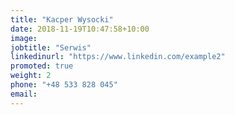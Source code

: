 ```yaml
---
title: "Kacper Wysocki"
date: 2018-11-19T10:47:58+10:00
image:
jobtitle: "Serwis"
linkedinurl: "https://www.linkedin.com/example2"
promoted: true
weight: 2
phone: "+48 533 828 045"
email:
---
```


